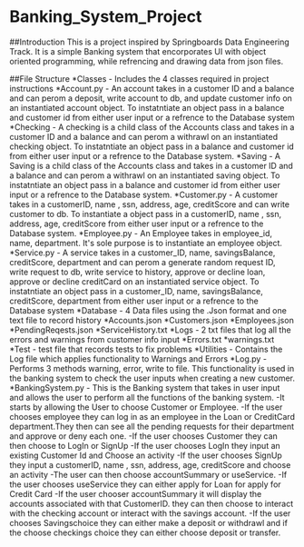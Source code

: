# **Banking_System_Project**

##Introduction
This is a project inspired by Springboards Data Engineering Track. It is a simple Banking system that encorporates UI with object oriented programming, while refrencing and drawing data from json files.

##File Structure
*Classes \- Includes the 4 classes required in project instructions
  *Account.py \- An account takes in a customer ID and a balance and can perom a deposit, write account to db, and update customer info on an instantiated account      object. To instatntiate an object pass in a balance and customer id from either user input or a refrence to the Database system 
    *Checking \- A checking is a child class of the Accounts class and takes in a customer ID and a balance and can perom a withrawl on an instantiated checking          object. To instatntiate an object pass in a balance and customer id from either user input or a refrence to the Database system.
    *Saving \- A Saving is a child class of the Accounts class and takes in a customer ID and a balance and can perom a withrawl on an instantiated saving                object. To instatntiate an object pass in a balance and customer id from either user input or a refrence to the Database system.
   *Customer.py \- A customer takes in a customerID, name , ssn, address, age, creditScore and can write customer to db. To instantiate a object pass in a              customerID, name , ssn, address, age, creditScore from either user input or a refrence to the Database system.
   *Employee.py \- An Employee takes in employee_id, name, department. It's sole purpose is to instantiate an employee object. 
   *Service.py \- A service takes in a customer_ID, name, savingsBalance, creditScore, department and can perom a generate random request ID, write request to db,      write service to history, approve or decline loan, approve or decline creditCard on an instantiated service object. To instatntiate an object pass in a              customer_ID, name, savingsBalance, creditScore, department from either user input or a refrence to the Database system 
 *Database \- 4 Data files using the .Json format and one text file to record history
   *Accounts.json
   *Customers.json
   *Employees.json
   *PendingReqests.json
   *ServiceHistory.txt
 *Logs \- 2 txt files that log all the errors and warnings from customer info input
   *Errors.txt
   *warnings.txt
 *Test \- test file that records tests to fix problems
 *Utilities \- Contains the Log file which applies functionality to Warnings and Errors
    *Log.py \- Performs 3 methods warning, error, write to file. This functionality is used in the banking system to check the user inputs when creating a new            customer.
 *BankingSystem.py \- This is the Banking system that takes in user input and allows the user to perform all the functions of the banking system. 
 \-It starts by allowing the User to choose Customer or Employee.
 \-If the user chooses employee they can log in as an employee in the Loan or CreditCard department.They then can see all the pending requests for their department    and approve or deny each one.
 \-If the user chooses Customer they can then choose to LogIn or SignUp
 \-If the user chooses LogIn they input an existing Customer Id and Choose an activity
 \-If the user chooses SignUp they input a customerID, name , ssn, address, age, creditScore and choose an activity
 \-The user can then choose accountSummary or useService.
 \-If the user chooses useService they can either apply for Loan for apply for Credit Card
 \-If the user chooser accountSummary it will display the accounts associated with that CustomerID. they can then choose to interact with the checking account or      interact with the savings account.
 \-If the user chooses Savingschoice they can either make a deposit or withdrawl and if the choose checkings choice they can either choose deposit or transfer. 
 
    
  

 

